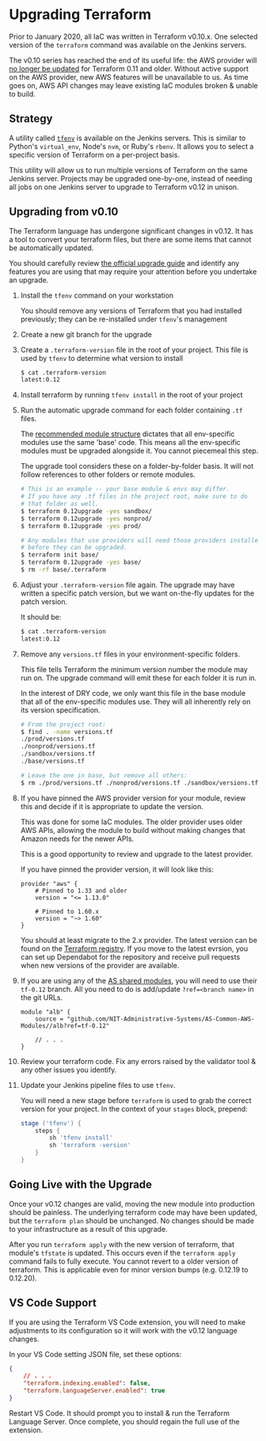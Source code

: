 # Upgrading Terraform
Prior to January 2020, all IaC was written in Terraform v0.10.x. One selected version of the `terraform` command was available on the Jenkins servers.

The v0.10 series has reached the end of its useful life: the AWS provider will [no longer be updated](https://www.hashicorp.com/blog/deprecating-terraform-0-11-support-in-terraform-providers/) for Terraform 0.11 and older. Without active support on the AWS provider, new AWS features will be unavailable to us. As time goes on, AWS API changes may leave existing IaC modules broken & unable to build.

## Strategy
A utility called [`tfenv`](https://github.com/tfutils/tfenv) is available on the Jenkins servers. This is similar to Python's `virtual_env`, Node's `nvm`, or Ruby's `rbenv`. It allows you to select a specific version of Terraform on a per-project basis.

This utility will allow us to run multiple versions of Terraform on the same Jenkins server. Projects may be upgraded one-by-one, instead of needing all jobs on one Jenkins server to upgrade to Terraform v0.12 in unison.

## Upgrading from v0.10
The Terraform language has undergone significant changes in v0.12. It has a tool to convert your terraform files, but there are some items that cannot be automatically updated. 

You should carefully review [the official upgrade guide](https://www.terraform.io/upgrade-guides/0-12.html) and identify any features you are using that may require your attention before you undertake an upgrade.

1. Install the `tfenv` command on your workstation
    
    You should remove any versions of Terraform that you had installed previously; they can be re-installed under `tfenv`'s management

1. Create a new git branch for the upgrade

1. Create a `.terraform-version` file in the root of your project. This file is used by `tfenv` to determine what version to install

    ```sh
    $ cat .terraform-version
    latest:0.12
    ```

1. Install terraform by running `tfenv install` in the root of your project

1. Run the automatic upgrade command for each folder containing `.tf` files.

    The [recommended module structure](./as-tf-modules.md) dictates that all env-specific modules use the same 'base' code. This means all the env-specific modules must be upgraded alongside it. You cannot piecemeal this step.

    The upgrade tool considers these on a folder-by-folder basis. It will not follow references to other folders or remote modules.

    ```sh
    # This is an example -- your base module & envs may differ.
    # If you have any .tf files in the project root, make sure to do
    # that folder as well.
    $ terraform 0.12upgrade -yes sandbox/
    $ terraform 0.12upgrade -yes nonprod/
    $ terraform 0.12upgrade -yes prod/

    # Any modules that use providers will need those providers installed
    # before they can be upgraded.
    $ terraform init base/
    $ terraform 0.12upgrade -yes base/
    $ rm -rf base/.terraform
    ```

1. Adjust your `.terraform-version` file again. The upgrade may have written a specific patch version, but we want on-the-fly updates for the patch version.

    It should be:

    ```sh
    $ cat .terraform-version
    latest:0.12
    ```

1. Remove any `versions.tf` files in your environment-specific folders.

    This file tells Terraform the minimum version number the module may run on. The upgrade command will emit these for each folder it is run in.
    
    In the interest of DRY code, we only want this file in the base module that all of the env-specific modules use. They will all inherently rely on its version specification.

    ```sh
    # From the project root:
    $ find . -name versions.tf
    ./prod/versions.tf
    ./nonprod/versions.tf
    ./sandbox/versions.tf
    ./base/versions.tf

    # Leave the one in base, but remove all others:
    $ rm ./prod/versions.tf ./nonprod/versions.tf ./sandbox/versions.tf
    ```

1. If you have pinned the AWS provider version for your module, review this and decide if it is appropriate to update the version.

    This was done for some IaC modules. The older provider uses older AWS APIs, allowing the module to build without making changes that Amazon needs for the newer APIs.

    This is a good opportunity to review and upgrade to the latest provider.

    If you have pinned the provider version, it will look like this:

    ```hcl
    provider "aws" {
        # Pinned to 1.33 and older
        version = "<= 1.13.0"

        # Pinned to 1.60.x
        version = "~> 1.60"
    }
    ```

    You should at least migrate to the 2.x provider. The latest version can be found on the [Terraform registry](https://registry.terraform.io/providers/hashicorp/aws). If you move to the latest evrsion, you can set up Dependabot for the repository and receive pull requests when new versions of the provider are available.

1. If you are using any of the [AS shared modules](./available-modules.md), you will need to use their `tf-0.12` branch. All you need to do is add/update `?ref=<branch name>` in the git URLs.

    ```hcl
    module "alb" {
        source = "github.com/NIT-Administrative-Systems/AS-Common-AWS-Modules//alb?ref=tf-0.12"

        // . . .
    }
    ```

1. Review your terraform code. Fix any errors raised by the validator tool & any other issues you identify.

1. Update your Jenkins pipeline files to use `tfenv`.

    You will need a new stage before `terraform` is used to grab the correct version for your project. In the context of your `stages` block, prepend:

    ```groovy
    stage ('tfenv') {
        steps {
            sh 'tfenv install'
            sh 'terraform -version'
        }
    }
    ```

## Going Live with the Upgrade
Once your v0.12 changes are valid, moving the new module into production should be painless. The underlying terraform code may have been updated, but the `terraform plan` should be unchanged. No changes should be made to your infrastructure as a result of this upgrade.

After you run `terraform apply` with the new version of terraform, that module's `tfstate` is updated. This occurs even if the `terraform apply` command fails to fully execute. You cannot revert to a older version of terraform. This is applicable even for minor version bumps (e.g. 0.12.19 to 0.12.20).

## VS Code Support
If you are using the Terraform VS Code extension, you will need to make adjustments to its configuration so it will work with the v0.12 language changes.

In your VS Code setting JSON file, set these options:

```json
{
    // . . .
    "terraform.indexing.enabled": false,
    "terraform.languageServer.enabled": true
}
```

Restart VS Code. It should prompt you to install & run the Terraform Language Server. Once complete, you should regain the full use of the extension.